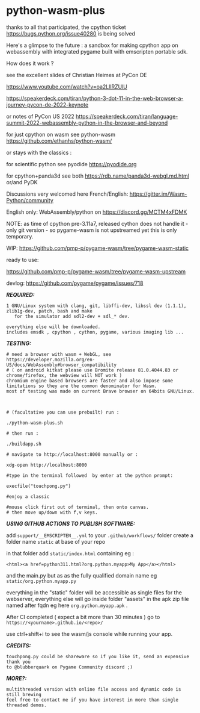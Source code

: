 # python-wasm-plus

thanks to all that participated, the cpython ticket https://bugs.python.org/issue40280 is being solved

Here's a glimpse to the future :
a sandbox for making cpython app on webassembly with integrated pygame built with
emscripten portable sdk.

How does it work ?

see the excellent slides of Christian Heimes at PyCon DE

  https://www.youtube.com/watch?v=oa2LllRZUlU

  https://speakerdeck.com/tiran/python-3-dot-11-in-the-web-browser-a-journey-pycon-de-2022-keynote


or notes of PyCon US 2022
 https://speakerdeck.com/tiran/language-summit-2022-webassembly-python-in-the-browser-and-beyond


for just cpython on wasm see python-wasm https://github.com/ethanhs/python-wasm/

or stays with the classics :

for scientific python see pyodide https://pyodide.org

for cpython+panda3d see both https://rdb.name/panda3d-webgl.md.html or/and PyDK


Discussions very welcomed here French/English:
  https://gitter.im/Wasm-Python/community

English only:
WebAssembly/python on https://discord.gg/MCTM4xFDMK


NOTE: as time of cpython pre-3.11a7, released cython does not handle it - only git version - so pygame-wasm is not upstreamed yet
this is only temporary.

WIP:
https://github.com/pmp-p/pygame-wasm/tree/pygame-wasm-static

ready to use:

https://github.com/pmp-p/pygame-wasm/tree/pygame-wasm-upstream


devlog:
https://github.com/pygame/pygame/issues/718



***REQUIRED:***

    1 GNU/Linux system with clang, git, libffi-dev, libssl dev (1.1.1), zlib1g-dev, patch, bash and make
       for the simulator add sdl2-dev + sdl_* dev.

    everything else will be downloaded.
    includes emsdk , cpython , cython, pygame, various imaging lib ...


***TESTING:***

    # need a browser with wasm + WebGL, see https://developer.mozilla.org/en-US/docs/WebAssembly#browser_compatibility
    # ( on android kitkat please use Bromite release 81.0.4044.83 or chrome/firefox, the webview will NOT work )
    chromium engine based browsers are faster and also impose some limitations so they are the common denominator for Wasm.
    most of testing was made on current Brave browser on 64bits GNU/Linux.



    # (facultative you can use prebuilt) run :

    ./python-wasm-plus.sh

    # then run :

    ./buildapp.sh

    # navigate to http://localhost:8000 manually or :

    xdg-open http://localhost:8000

    #type in the terminal followed  by enter at the python prompt:

    execfile("touchpong.py")

    #enjoy a classic

    #mouse click first out of terminal, then onto canvas.
    # then move up/down with f,v keys.


***USING GITHUB ACTIONS TO PUBLISH SOFTWARE:***

add `support/__EMSCRIPTEN__.yml` to your `.github/workflows/` folder
create a folder name `static` at base of your repo

in that folder add `static/index.html`
containing eg :

`<html><a href=python311.html?org.python.myapp>My App</a></html>`

and the main.py but as as the fully qualified domain name eg `static/org.python.myapp.py`

everything in the "static" folder will be accessible as single files for the webserver, everything else will go
inside folder "assets" in the apk zip file named after fqdn eg here `org.python.myapp.apk` .

After CI completed  ( expect a bit more than 30 minutes ) go to  `https://<yourname>.github.io/<repo>/`

use ctrl+shift+i to see the wasm/js console while running your app.


***CREDITS:***

    touchpong.py could be shareware so if you like it, send an expensive thank you
    to @blubberquark on Pygame Community discord ;)


***MORE?:***

    multithreaded version with online file access and dynamic code is still brewing
    feel free to contact me if you have interest in more than single threaded demos.
